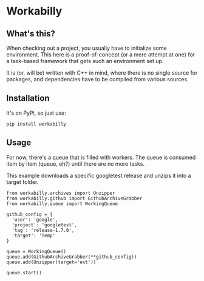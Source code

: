 # Workabilly

## What's this?

When checking out a project, you usually have to initialize some environment. This here is a proof-of-concept (or a mere attempt at one) for a task-based framework that gets such an environment set up. 

It is (or, will be) written with C++ in mind, where there is no single source for packages, and dependencies have to be compiled from various sources. 

## Installation

It's on PyPi, so just use:

`pip install workabilly`

## Usage

For now, there's a queue that is filled with workers. The queue is consumed item by item (queue, eh?) until there are no more tasks. 

This example downloads a specific googletest release and unzips it into a target folder.  

    from workabilly.archives import Unzipper
    from workabilly.github import GithubArchiveGrabber
    from workabilly.queue import WorkingQueue

    github_config = {
      'user': 'google',
      'project': 'googletest',
      'tag': 'release-1.7.0',
      'target': 'Temp'
    }
  
    queue = WorkingQueue()
    queue.add(GithubArchiveGrabber(**github_config))
    queue.add(Unzipper(target='ext'))
  
    queue.start()
